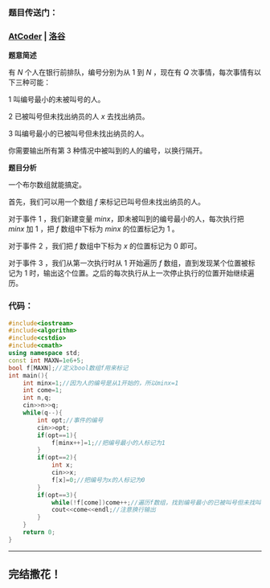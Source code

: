 ### 题目传送门：
### [AtCoder](https://atcoder.jp/contests/abc294/tasks/abc294_d) | [洛谷](https://www.luogu.com.cn/problem/AT_abc294_d)

**题意简述**

有 $N$ 个人在银行前排队，编号分别为从 $1$ 到 $N$ ，现在有 $Q$ 次事情，每次事情有以下三种可能：

$1$ 叫编号最小的未被叫号的人。

$2$ 已被叫号但未找出纳员的人 $x$ 去找出纳员。

$3$ 叫编号最小的已被叫号但未找出纳员的人。

你需要输出所有第 $3$ 种情况中被叫到的人的编号，以换行隔开。

**题目分析**

一个布尔数组就能搞定。

首先，我们可以用一个数组 $f$ 来标记已叫号但未找出纳员的人。

对于事件 $1$ ，我们新建变量 $minx$，即未被叫到的编号最小的人，每次执行把 $minx$ 加 $1$ ，把 $f$ 数组中下标为 $minx$ 的位置标记为 $1$ 。

对于事件 $2$ ，我们把 $f$ 数组中下标为 $x$ 的位置标记为 $0$ 即可。

对于事件 $3$ ，我们从第一次执行时从 $1$ 开始遍历 $f$ 数组，直到发现某个位置被标记为 $1$ 时，输出这个位置。之后的每次执行从上一次停止执行的位置开始继续遍历。

### 代码：
```cpp
#include<iostream>
#include<algorithm>
#include<cstdio>
#include<cmath>
using namespace std;
const int MAXN=1e6+5;
bool f[MAXN];//定义bool数组f用来标记
int main(){
	int minx=1;//因为人的编号是从1开始的，所以minx=1
    int come=1;
	int n,q;
	cin>>n>>q;
	while(q--){
		int opt;//事件的编号
		cin>>opt;
		if(opt==1){
			f[minx++]=1;//把编号最小的人标记为1
		}
		if(opt==2){
			int x;
			cin>>x;
			f[x]=0;//把编号为x的人标记为0
		}
		if(opt==3){
			while(!f[come])come++;//遍历f数组，找到编号最小的已被叫号但未找叫号员的人
			cout<<come<<endl;//注意换行输出
		}
	}
	return 0;
}
```


------------

## 完结撒花！